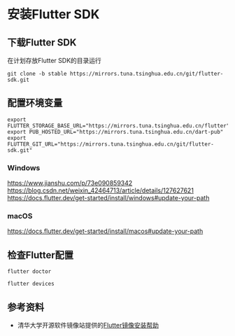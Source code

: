 # 安装Flutter SDK

## 下载Flutter SDK

在计划存放Flutter SDK的目录运行

```shell
git clone -b stable https://mirrors.tuna.tsinghua.edu.cn/git/flutter-sdk.git
```

## 配置环境变量

```shell
export FLUTTER_STORAGE_BASE_URL="https://mirrors.tuna.tsinghua.edu.cn/flutter"
export PUB_HOSTED_URL="https://mirrors.tuna.tsinghua.edu.cn/dart-pub"
export FLUTTER_GIT_URL="https://mirrors.tuna.tsinghua.edu.cn/git/flutter-sdk.git"
```

### Windows

https://www.jianshu.com/p/73e090859342
https://blog.csdn.net/weixin_42464713/article/details/127627621
https://docs.flutter.dev/get-started/install/windows#update-your-path

### macOS

https://docs.flutter.dev/get-started/install/macos#update-your-path

## 检查Flutter配置

```shell
flutter doctor
```

```shell
flutter devices
```

## 参考资料

- 清华大学开源软件镜像站提供的[Flutter镜像安装帮助](https://mirrors.tuna.tsinghua.edu.cn/help/flutter/)

